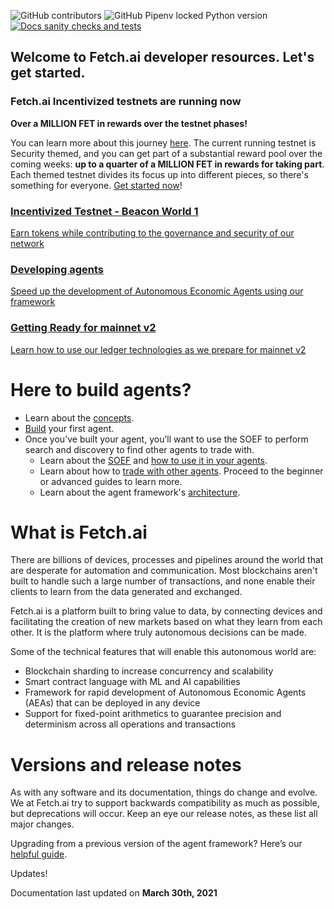 ![GitHub contributors](https://img.shields.io/github/contributors-anon/fetchai/docs)
![GitHub Pipenv locked Python version](https://img.shields.io/github/pipenv/locked/python-version/fetchai/docs)
<a href="https://github.com/fetchai/docs/workflows/Docs%20sanity%20checks%20and%20tests">
<img alt="Docs sanity checks and tests" src="https://github.com/fetchai/docs/workflows/Docs%20sanity%20checks%20and%20tests/badge.svg?branch=master">
</a>
<div class="parent">
<div class="div1 grid_item"><h2>Welcome to Fetch.ai developer resources. Let's get started.</h2> </div>
<div class="div2 grid_item"><h3>Fetch.ai Incentivized testnets are running now</h3>
    <p><strong>Over a MILLION FET in rewards over the testnet phases!</strong></p>
    <p>You can learn more about this journey <a href="../i_nets/">here</a>. The current running testnet is Security themed, and you can get part of a substantial reward pool over the coming weeks: <strong>up to a quarter of a MILLION FET in rewards for taking part</strong>. Each themed testnet divides its focus up into different pieces, so there's something for everyone. <a href="../i_nets/quickstart-bw1">Get started now</a>!</p> </div>
<a href ="https://docs.fetch.ai/i_nets/quickstart-bw1" class="black-link"><div class="div3 grid_item">       <h3>Incentivized Testnet - Beacon World 1</h3>
      <p>Earn tokens while contributing to the governance and security of our network</p></div></a>
<a href="https://docs.fetch.ai/aea" class="black-link"><div class="div4 grid_item">       <h3>Developing agents</h3>
      <p>Speed up the development of Autonomous Economic Agents using our framework</p></div></a>
<a href="https://docs.fetch.ai/i_nets" class="black-link"><div class="div5 grid_item">       <h3>Getting Ready for mainnet v2</h3>
      <p>Learn how to use our ledger technologies as we prepare for mainnet v2</p></div></a>


<div class="div6 grid_item"> <h1>Here to build agents?</h1>
    <ul>
      <li>Learn about the <a href="../aea">concepts</a>.</li>
      <li><a href="../aea/quickstart">Build</a> your first agent.</li>
      <li>Once you’ve built your agent, you’ll want to use the SOEF to perform search and discovery to find other agents to trade with.
      <ul>
        <li>Learn about the <a href="https://docs.fetch.ai/aea/simple-oef/">SOEF</a> and <a href="https://docs.fetch.ai/aea/simple-oef-usage/">how to use it in your agents</a>.</li>
        <li>Learn about how to <a href="https://docs.fetch.ai/aea/generic-skills-step-by-step/">trade with other agents</a>. Proceed to the beginner or advanced guides to learn more.</li>
        <li>Learn about the agent framework's <a href="../aea/diagram">architecture</a>.</li>
      </ul>
      </li>
    </ul></div>
<div class="div7 grid_item"><h1>What is Fetch.ai</h1>
    <p>There are billions of devices, processes and pipelines around the world that are desperate for automation and communication. Most blockchains aren't built to handle such a large number of transactions, and none enable their clients to learn from the data generated and exchanged.</p>
    <p>Fetch.ai is a platform built to bring value to data, by connecting devices and facilitating the creation of new markets based on what they learn from each other. It is the platform where truly autonomous decisions can be made.</p>
    <p>Some of the technical features that will enable this autonomous world are:</p>
    <ul>
      <li>Blockchain sharding to increase concurrency and scalability</li>
      <li>Smart contract language with ML and AI capabilities</li>
      <li>Framework for rapid development of Autonomous Economic Agents (AEAs) that can be deployed in any device</li>
      <li>Support for fixed-point arithmetics to guarantee precision and determinism across all operations and transactions</li>
    </ul> </div>
<div class="div8 grid_item"> <h1>Versions and release notes</h1>
    <p>As with any software and its documentation, things do change and evolve. We at Fetch.ai try to support backwards compatibility as much as possible, but deprecations will occur. Keep an eye our release notes, as these list all major changes.</p>
    <p>Upgrading from a previous version of the agent framework? Here’s our <a href="https://docs.fetch.ai/aea/upgrading/">helpful guide</a>.</p>
</div>
<div class="div9"> </div> 
</div>

<div class="admonition note">
  <p class="admonition-title">Updates!</p>
  <p>Documentation last updated on <strong>March 30th, 2021</strong></p>
</div>

<br/>
